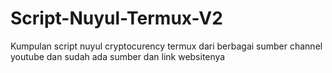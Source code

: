 # Script-Nuyul-Termux-V2
Kumpulan script nuyul cryptocurency termux dari berbagai sumber channel youtube dan sudah ada sumber dan link websitenya

